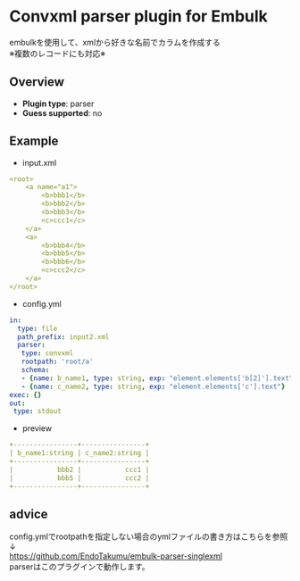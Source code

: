 # Convxml parser plugin for Embulk

embulkを使用して、xmlから好きな名前でカラムを作成する<br>
※複数のレコードにも対応※


## Overview

* **Plugin type**: parser
* **Guess supported**: no

## Example

* input.xml
```yaml
<root>
    <a name="a1">
        <b>bbb1</b>
        <b>bbb2</b>
        <b>bbb3</b>
        <c>ccc1</c>
    </a>
    <a>
        <b>bbb4</b>
        <b>bbb5</b>
        <b>bbb6</b>
        <c>ccc2</c>
    </a>
</root>
```
* config.yml
```yaml
in:
  type: file
  path_prefix: input2.xml
  parser:
   type: convxml
   rootpath: 'root/a'
   schema:
   - {name: b_name1, type: string, exp: "element.elements['b[2]'].text"}
   - {name: c_name2, type: string, exp: "element.elements['c'].text"}
exec: {}
out:
 type: stdout
```
* preview
```yaml
+----------------+----------------+
| b_name1:string | c_name2:string |
+----------------+----------------+
|           bbb2 |           ccc1 |
|           bbb5 |           ccc2 |
+----------------+----------------+
```
## advice
config.ymlでrootpathを指定しない場合のymlファイルの書き方はこちらを参照↓<br>
https://github.com/EndoTakumu/embulk-parser-singlexml   <br>
parserはこのプラグインで動作します。
